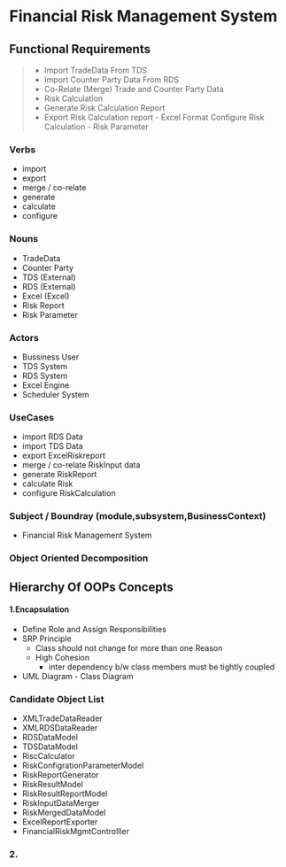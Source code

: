 # Financial Risk Management System

## Functional Requirements

> - Import TradeData From TDS 
> - Import Counter Party Data From RDS
> - Co-Relate (Merge) Trade and Counter Party Data
> - Risk Calculation
> - Generate Risk Calculation Report
> - Export Risk Calculation report - Excel Format
> Configure Risk Calculation  - Risk Parameter

### Verbs
- import
- export
- merge / co-relate
- generate
- calculate
- configure 
### Nouns
- TradeData
- Counter Party
- TDS (External)
- RDS (External)
- Excel (Excel)
- Risk Report
- Risk Parameter

### Actors
- Bussiness User
- TDS System
- RDS System
- Excel Engine
- Scheduler System

### UseCases
 - import RDS Data
 - import TDS Data
- export ExcelRiskreport
- merge / co-relate RiskInput data
- generate RiskReport
- calculate Risk
- configure RiskCalculation
### Subject /  Boundray (module,subsystem,BusinessContext)
- Financial Risk Management System

### Object Oriented Decomposition

## Hierarchy Of OOPs Concepts
#### 1.Encapsulation

- Define Role and Assign Responsibilities
- SRP Principle
	- Class should not change for more than one Reason
	- High Cohesion 
		- inter dependency b/w class members must be tightly coupled
- UML Diagram - Class Diagram

### Candidate Object List 

- XMLTradeDataReader
- XMLRDSDataReader
- RDSDataModel
- TDSDataModel
- RiscCalculator
- RiskConfigrationParameterModel
- RiskReportGenerator
- RiskResultModel
- RiskResultReportModel
- RiskInputDataMerger
- RiskMergedDataModel
- ExcelReportExporter
- FinancialRiskMgmtControlller

### 2. 

<!--stackedit_data:
eyJoaXN0b3J5IjpbMTQ2NTYyNDMxMCw1NTA5OTA2NjEsNzAxMT
g2MjczLC0xNzcyODc2MTQyLC0yMTAxMzU4MzY0LDYwODI3MTUy
MywxMjY5NTU4NzkzLDM0ODQyMzQ4MCwxNTI5OTM2NzAzLDc2MD
AwMDY5NiwxODUwODYyNjg5LC0xMjIxOTgwOTk1LDEzMjQ4Njc0
NDJdfQ==
-->